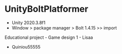# UnityBoltPlatformer
- Unity 2020.3.8f1
- Window > package manager > Bolt 1.4.15 >> import

Educational project - Game design 1 - Lisaa

- Quiniou55555

